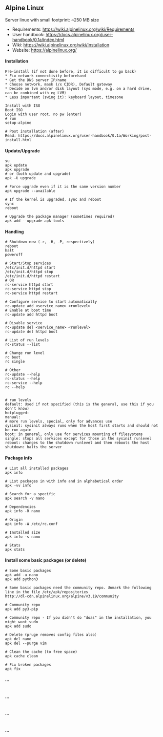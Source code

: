## Alpine Linux
Server linux with small footprint: ~250 MB size<br>
* Requirements: https://wiki.alpinelinux.org/wiki/Requirements
* User handbook: https://docs.alpinelinux.org/user-handbook/0.1a/index.html
* Wiki: https://wiki.alpinelinux.org/wiki/Installation
* Website: https://alpinelinux.org/


#### Installation
```
Pre-install (if not done before, it is difficult to go back)
* Fix network connectivity beforehand
* Get the DNS server IP/name
* Choose network, mask (/x CIDR), Default gateway
* Decide on lvm and/or disk layout (sys mode, e.g. on a hard drive, can be combined with eg LVM)
* Less important (swing it): keyboard layout, timezone

Install with ISO
Boot ISO
Login with user root, no pw (enter)
# run
setup-alpine

# Post installation (after)
Read: https://docs.alpinelinux.org/user-handbook/0.1a/Working/post-install.html
```


#### Update/Upgrade
```
su
apk update
apk upgrade
# or (both update and upgrade)
apk -U upgrade

# Force upgrade even if it is the same version number
apk upgrade --available

# If the kernel is upgraded, sync and reboot
sync
reboot

# Upgrade the package manager (sometimes required)
apk add --upgrade apk-tools

```


#### Handling
```
# Shutdown now (-r, -H, -P, respectively)
reboot
halt
poweroff

# Start/Stop services
/etc/init.d/httpd start
/etc/init.d/httpd stop
/etc/init.d/httpd restart
# OR
rc-service httpd start
rc-service httpd stop
rc-service httpd restart

# Configure service to start automatically
rc-update add <service_name> <runlevel>
# Enable at boot time
rc-update add httpd boot

# Disable service
rc-update del <service_name> <runlevel>
rc-update del httpd boot

# List of run levels
rc-status --list

# Change run level
rc boot
rc single

# Other
rc-update --help
rc-status --help
rc-service --help
rc --help


# run levels
default: Used if not specified (this is the general, use this if you don't know)
hotplugged: 
manual: 
# more run levels, special, only for advances use
sysinit: sysinit always runs when the host first starts and should not be run again
boot: in general, only use for services mounting of filesystems
single: stops all services except for those in the sysinit runlevel
reboot: changes to the shutdown runlevel and then reboots the host
shutdown: halts the server

```

#### Package info
```
# List all installed packages
apk info

# List packages in with info and in alphabetical order
apk -vv info

# Search for a specific
apk search -v nano

# Dependencies
apk info -R nano

# Origin
apk info -W /etc/rc.conf

# Installed size
apk info -s nano

# Stats
apk stats

```

#### Install some basic packages (or delete)
```
# Some basic packages
apk add -u nano
apk add python3

# Some basic packages need the community repo. Unmark the following line in the file /etc/apk/repositories
http://dl-cdn.alpinelinux.org/alpine/v3.19/community

# Community repo
apk add py3-pip

# Community repo - If you didn't do "doas" in the installation, you might want sudo
apk add sudo

# Delete (pruge removes config files also)
apk del nano
apk del --purge vim

# Clean the cache (to free space)
apk cache clean

# Fix broken packages
apk fix
```


#### ...
```
```

#### ...
```
```

#### ...
```
```

#### ...
```
```



